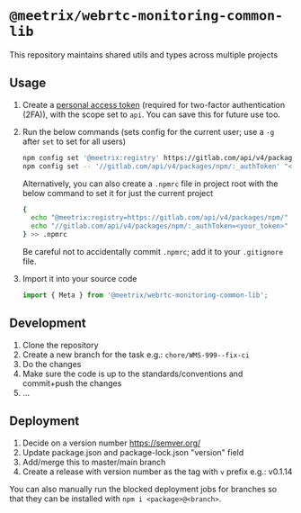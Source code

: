 # `@meetrix/webrtc-monitoring-common-lib`

This repository maintains shared utils and types across multiple projects

## Usage

1. Create a [personal access token](https://docs.gitlab.com/ee/user/profile/personal_access_tokens.html#create-a-personal-access-token) (required for two-factor authentication (2FA)), with the scope set to `api`. You can save this for future use too.
2. Run the below commands (sets config for the current user; use a `-g` after `set` to set for all users)

   ```sh
   npm config set '@meetrix:registry' https://gitlab.com/api/v4/packages/npm/
   npm config set -- '//gitlab.com/api/v4/packages/npm/:_authToken' "<your_token>"
   ```

   Alternatively, you can also create a `.npmrc` file in project root with the below command to set it for just the current project

   ```sh
   {
     echo "@meetrix:registry=https://gitlab.com/api/v4/packages/npm/"
     echo "//gitlab.com/api/v4/packages/npm/:_authToken=<your_token>"
   } >> .npmrc
   ```

   Be careful not to accidentally commit `.npmrc`; add it to your `.gitignore` file.

3. Import it into your source code

   ```js
   import { Meta } from '@meetrix/webrtc-monitoring-common-lib';
   ```

## Development

1. Clone the repository
2. Create a new branch for the task e.g.: `chore/WMS-999--fix-ci`
3. Do the changes
4. Make sure the code is up to the standards/conventions and commit+push the changes
5. ...

## Deployment

1. Decide on a version number https://semver.org/
2. Update package.json and package-lock.json "version" field
3. Add/merge this to master/main branch
4. Create a release with version number as the tag with `v` prefix e.g.: v0.1.14

You can also manually run the blocked deployment jobs for branches so that they can be installed with `npm i <package>@<branch>`.
